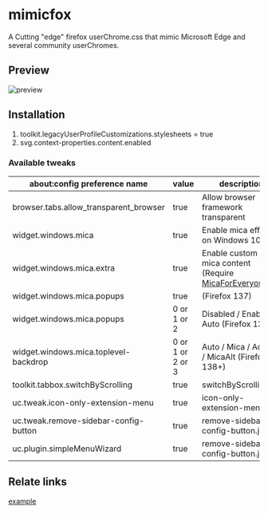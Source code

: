 # mimicfox

A Cutting "edge" firefox userChrome.css that mimic Microsoft Edge and several community userChromes.

## Preview

![preview]()

## Installation

1. toolkit.legacyUserProfileCustomizations.stylesheets = true
2. svg.context-properties.content.enabled

### Available tweaks

| about:config preference name           | value            | description                                                                                                      |
| -------------------------------------- | ---------------- | ---------------------------------------------------------------------------------------------------------------- |
| browser.tabs.allow_transparent_browser | true             | Allow browser framework transparent                                                                              |
| widget.windows.mica                    | true             | Enable mica effect on Windows 10/11                                                                              |
| widget.windows.mica.extra              | true             | Enable custom extra mica content (Require [MicaForEveryone](https://github.com/MicaForEveryone/MicaForEveryone)) |
| widget.windows.mica.popups             | true             | (Firefox 137)                                                                                                    |
| widget.windows.mica.popups             | 0 or 1 or 2      | Disabled / Enabled / Auto (Firefox 138+)                                                                         |
| widget.windows.mica.toplevel-backdrop  | 0 or 1 or 2 or 3 | Auto / Mica / Acrylic / MicaAlt (Firefox 138+)                                                                   |
| toolkit.tabbox.switchByScrolling       | true             | switchByScrolling.gif                                                                                            |
| uc.tweak.icon-only-extension-menu      | true             | icon-only-extension-menu.jpg                                                                                     |
| uc.tweak.remove-sidebar-config-button  | true             | remove-sidebar-config-button.jpg                                                                                 |
| uc.plugin.simpleMenuWizard             | true             | remove-sidebar-config-button.jpg                                                                                 |

## Relate links

[example](https://example.com)
